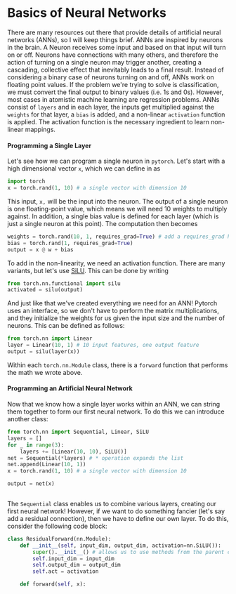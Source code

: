 # Basics of Neural Networks

There are many resources out there that provide details of artificial neural networks (ANNs), so I will keep things brief. ANNs are inspired by neurons in the brain. A Neuron receives some input and based on that input will turn on or off. Neurons have connections with many others, and therefore the action of turning on a single neuron may trigger another, creating a cascading, collective effect that inevitably leads to a final result. Instead of considering a binary case of neurons turning on and off, ANNs work on floating point values. If the problem we're trying to solve is classification, we must convert the final output to binary values (i.e. 1s and 0s). However, most cases in atomistic machine learning are regression problems. ANNs consist of `layers` and in each layer, the inputs get multiplied against the `weights` for that layer, a `bias` is added, and a non-linear `activation` function is applied. The activation function is the necessary ingredient to learn non-linear mappings.

#### Programming a Single Layer
Let's see how we can program a single neuron in `pytorch`. Let's start with a high dimensional vector `x`, which we can define in as
```python
import torch
x = torch.rand(1, 10) # a single vector with dimension 10
```
This input, `x,` will be the input into the neuron. The output of a single neuron is one floating-point value, which means we will need 10 weights to multiply against. In addition, a single bias value is defined for each layer (which is just a single neuron at this point). The computation then becomes
```python
weights = torch.rand(10, 1, requires_grad=True) # add a requires_grad here so we can modify the weights!
bias = torch.rand(1, requires_grad=True)
output = x @ w + bias
```
To add in the non-linearity, we need an activation function. There are many variants, but let's use [SiLU](https://pytorch.org/docs/stable/generated/torch.nn.SiLU.html). This can be done by writing
```python
from torch.nn.functional import silu
activated = silu(output)
```
And just like that we've created everything we need for an ANN! Pytorch uses an interface, so we don't have to perform the matrix multiplications, and they initialize the weights for us given the input size and the number of neurons. This can be defined as follows:
```python
from torch.nn import Linear
layer = Linear(10, 1) # 10 input features, one output feature
output = silu(layer(x))
```
Within each `torch.nn.Module` class, there is a `forward` function that performs the math we wrote above.

#### Programming an Artificial Neural Network
Now that we know how a single layer works within an ANN, we can string them together to form our first neural network. To do this we can introduce another class:
```python
from torch.nn import Sequential, Linear, SiLU
layers = []
for _ in range(3):
    layers += [Linear(10, 10), SiLU()]
net = Sequential(*layers) # * operation expands the list
net.append(Linear(10, 1))
x = torch.rand(1, 10) # a single vector with dimension 10

output = net(x)
 
```
The  `Sequential` class enables us to combine various layers, creating our first neural network! However, if we want to do something fancier (let's say add a residual connection), then we have to define our own layer. To do this, consider the following code block:
```python
class ResidualForward(nn.Module):
    def __init__(self, input_dim, output_dim, activation=nn.SiLU()):
        super().__init__() # allows us to use methods from the parent class nn.Module
        self.input_dim = input_dim
        self.output_dim = output_dim
        self.act = activation

    def forward(self, x):
        
```
